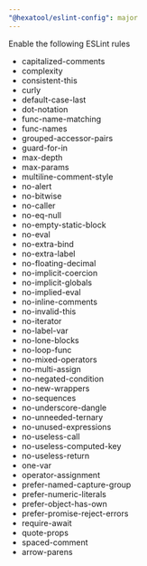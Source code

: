 ```yaml
---
"@hexatool/eslint-config": major
---
```


Enable the following ESLint rules

- capitalized-comments
- complexity
- consistent-this
- curly
- default-case-last
- dot-notation
- func-name-matching
- func-names
- grouped-accessor-pairs
- guard-for-in
- max-depth
- max-params
- multiline-comment-style
- no-alert
- no-bitwise
- no-caller
- no-eq-null
- no-empty-static-block
- no-eval
- no-extra-bind
- no-extra-label
- no-floating-decimal
- no-implicit-coercion
- no-implicit-globals
- no-implied-eval
- no-inline-comments
- no-invalid-this
- no-iterator
- no-label-var
- no-lone-blocks
- no-loop-func
- no-mixed-operators
- no-multi-assign
- no-negated-condition
- no-new-wrappers
- no-sequences
- no-underscore-dangle
- no-unneeded-ternary
- no-unused-expressions
- no-useless-call
- no-useless-computed-key
- no-useless-return
- one-var
- operator-assignment
- prefer-named-capture-group
- prefer-numeric-literals
- prefer-object-has-own
- prefer-promise-reject-errors
- require-await
- quote-props
- spaced-comment
- arrow-parens
